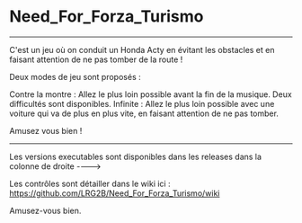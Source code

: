 # Need_For_Forza_Turismo

_______

C'est un jeu où on conduit un Honda Acty en évitant les obstacles et en faisant attention de ne pas tomber de la route !

Deux modes de jeu sont proposés :

Contre la montre :  Allez le plus loin possible avant la fin de la musique. Deux difficultés sont disponibles.
Infinite :  Allez le plus loin possible avec une voiture qui va de plus en plus vite,  en faisant attention de ne pas tomber.

Amusez vous bien !
_________


Les versions executables sont disponibles dans les releases dans la colonne de droite ---->

Les contrôles sont détailler dans le wiki ici : https://github.com/LRG2B/Need_For_Forza_Turismo/wiki

Amusez-vous bien.


